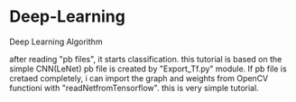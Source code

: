 # Deep-Learning
Deep Learning Algorithm

after reading "pb files", it starts classification.
this tutorial is based on the simple CNN(LeNet)
pb file is created by "Export_Tf.py" module.
If pb file is cretaed completely, i can import the graph and weights from OpenCV functioni with "readNetfromTensorflow".
this is very simple tutorial.
